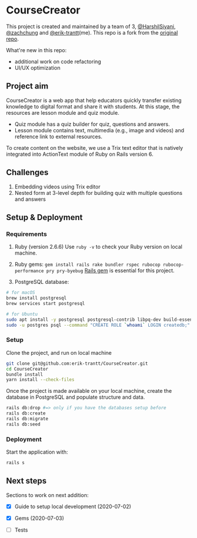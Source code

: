 # CourseCreator
This project is created and maintained by a team of 3, [@HarshilSiyani](https://github.com/HarshilSiyani), [@zachchung](https://github.com/zachchung) and [@erik-trantt](https://github.com/erik-trantt)(me). This repo is a fork from the [original repo](https://github.com/HarshilSiyani/CourseCreator).

What're new in this repo:
- additional work on code refactoring 
- UI/UX optimization

## Project aim
CourseCreator is a web app that help educators quickly transfer existing knowledge to digital format and share it with students. At this stage, the resources are lesson module and quiz module. 

- Quiz module has a quiz builder for quiz, questions and answers.
- Lesson module contains text, multimedia (e.g., image and videos) and reference link to external resources.

To create content on the website, we use a Trix text editor that is natively integrated into ActionText module of Ruby on Rails version 6.

## Challenges
1. Embedding videos using Trix editor
1. Nested form at 3-level depth for building quiz with multiple questions and answers

## Setup & Deployment
### Requirements
1. Ruby (version 2.6.6)
Use `ruby -v` to check your Ruby version on local machine.

2. Ruby gems:
`gem install rails rake bundler rspec rubocop rubocop-performance pry pry-byebug`
[Rails gem](https://guides.rubyonrails.org/v6.0/getting_started.html) is essential for this project.

3. PostgreSQL database:
```bash
# for macOS
brew install postgresql
brew services start postgresql

# for Ubuntu
sudo apt install -y postgresql postgresql-contrib libpq-dev build-essential
sudo -u postgres psql --command "CREATE ROLE `whoami` LOGIN createdb;"
```

### Setup
Clone the project, and run on local machine
```bash
git clone git@github.com:erik-trantt/CourseCreator.git
cd CourseCreator
bundle install
yarn install --check-files
```

Once the project is made available on your local machine, create the database in PostgreSQL and populate structure and data.
```bash
rails db:drop #=> only if you have the databases setup before
rails db:create
rails db:migrate
rails db:seed
```

### Deployment
Start the application with:
```bash
rails s
```

## Next steps
Sections to work on next addition:
- [x] Guide to setup local development (2020-07-02)
- [X] Gems (2020-07-03)
- [ ] Tests


